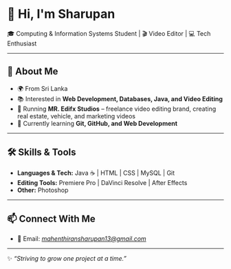 # 👋 Hi, I'm Sharupan

🎓 Computing & Information Systems Student | 🎬 Video Editor | 💻 Tech Enthusiast  

---

## 🚀 About Me
- 🌍 From Sri Lanka  
- 📚 Interested in **Web Development, Databases, Java, and Video Editing**  
- 🎥 Running **MR. Edifx Studios** – freelance video editing brand, creating real estate, vehicle, and marketing videos  
- 🌱 Currently learning **Git, GitHub, and Web Development**  

---

## 🛠️ Skills & Tools
- **Languages & Tech:** Java ☕ | HTML | CSS | MySQL | Git  
- **Editing Tools:** Premiere Pro | DaVinci Resolve | After Effects  
- **Other:** Photoshop  

---
## 📫 Connect With Me
- 📧 Email: *mahenthiransharupan13@gmail.com*  
---

✨ *“Striving to grow one project at a time.”*
